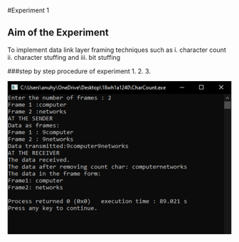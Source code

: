 #Experiment 1
## Aim of the Experiment
To implement data link layer framing techniques such as 
i. character count
ii. character stuffing and
iii. bit stuffing


###step by step procedure of experiment
1.
2.
3.

![output](CharCountOutput.png)
